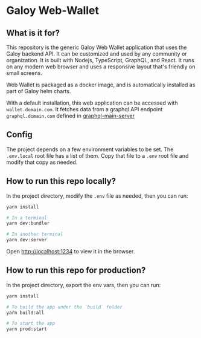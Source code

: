 # Galoy Web-Wallet

## What is it for?

This repository is the generic Galoy Web Wallet application that uses the Galoy backend API. It can be customized and used by any community or organization. It is built with Nodejs, TypeScript, GraphQL, and React. It runs on any modern web browser and uses a responsive layout that's friendly on small screens.

Web Wallet is packaged as a docker image, and is automatically installed as part of Galoy helm charts.

With a default installation, this web application can be accessed with `wallet.domain.com`. It fetches data from a graphql API endpoint `graphql.domain.com` defined in [graphql-main-server](https://github.com/GaloyMoney/galoy/blob/main/src/servers/graphql-main-server.ts)

## Config

The project depends on a few environment variables to be set. The `.env.local` root file has a list of them. Copy that file to a `.env` root file and modify that copy as needed.

## How to run this repo locally?

In the project directory, modify the `.env` file as needed, then you can run:

```sh
yarn install

# In a terminal
yarn dev:bundler

# In another terminal
yarn dev:server
```

Open [http://localhost:1234](http://localhost:1234) to view it in the browser.

## How to run this repo for production?

In the project directory, export the env vars, then you can run:

```sh
yarn install

# To build the app under the `build` folder
yarn build:all

# To start the app
yarn prod:start
```
